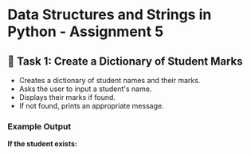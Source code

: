# Data Structures and Strings in Python - Assignment 5

## 🧠 Task 1: Create a Dictionary of Student Marks
- Creates a dictionary of student names and their marks.
- Asks the user to input a student's name.
- Displays their marks if found.
- If not found, prints an appropriate message.

### Example Output
**If the student exists:**
